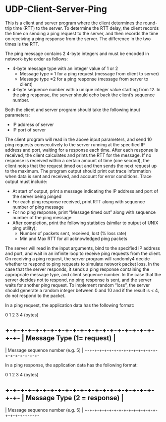 # UDP-Client-Server-Ping
This is a client and server program where the client determines the round-trip time (RTT) to the server. To determine the RTT delay, the client records the time on sending a ping request to the server, and then records the time on receiving a ping response from the server. The difference in the two times is the RTT.

The ping message contains 2 4-byte integers and must be encoded in network-byte order as follows:
- 4-byte message type with an integer value of 1 or 2
  - Message type = 1 for a ping request (message from client to server)
  - Message type =2 for a ping response (message from server to client)
- 4-byte sequence number with a unique integer value starting from 12. In the ping response, the server should echo back the client’s sequence number.

Both the client and server program should take the following input parameters:
- IP address of server
- IP port of server

The client program will read in the above input parameters, and send 10 ping requests consecutively to the server running at the specified IP address and port, waiting for a response each time. After each response is received, the client calculates and prints the RTT for the message. If no response is received within a certain amount of time (one second), the client notes that the request timed out and then sends the next request up to the maximum. The program output should print out trace information when data is sent and received, and account for error conditions. Trace output must include:
- At start of output, print a message indicating the IP address and port of the server being
pinged
- For each ping response received, print RTT along with sequence number of ping
message
- For no ping response, print “Message timed out” along with sequence number of the
ping message
- After completion, print the following statistics (similar to output of UNIX ping utility);
  - Number of packets sent, received, lost (% loss rate)
  - Min and Max RTT for all acknowledged ping packets

The server will read in the input arguments, bind to the specified IP address and port, and wait in an infinite loop to receive ping requests from the client. On receiving a ping request, the server program will randomly4 decide whether to respond to ping requests to simulate network packet loss. In the case that the server responds, it sends a ping response containing the appropriate message type, and client sequence number. In the case that the server decides not to respond, no ping response is sent, and the server waits for another ping request. To implement random “loss”, the server should generate a random integer between 0 and 10 and if the result is < 4, do not respond to the packet.

In a ping request, the application data has the following format:

 0           1         2         3         4 (bytes)
 
 +-+-+-+-+-+-+-+-+-+-+-+-+-+-+-+-+-+-+-+-+-+-
 |        Message Type (1= request)         |
 --------------------------------------------
 |      Message sequence number (e.g. 5)    |
 +-+-+-+-+-+-+-+-+-+-+-+-+-+-+-+-+-+-+-+-+-+-

In a ping response, the application data has the following format:

 0          1          2          3        4 (bytes)
 
 +-+-+-+-+-+-+-+-+-+-+-+-+-+-+-+-+-+-+-+-+-+-
 |        Message Type (2 = response)       |
 --------------------------------------------
 |      Message sequence number (e.g. 5)    |
 +-+-+-+-+-+-+-+-+-+-+-+-+-+-+-+-+-+-+-+-+-+-
